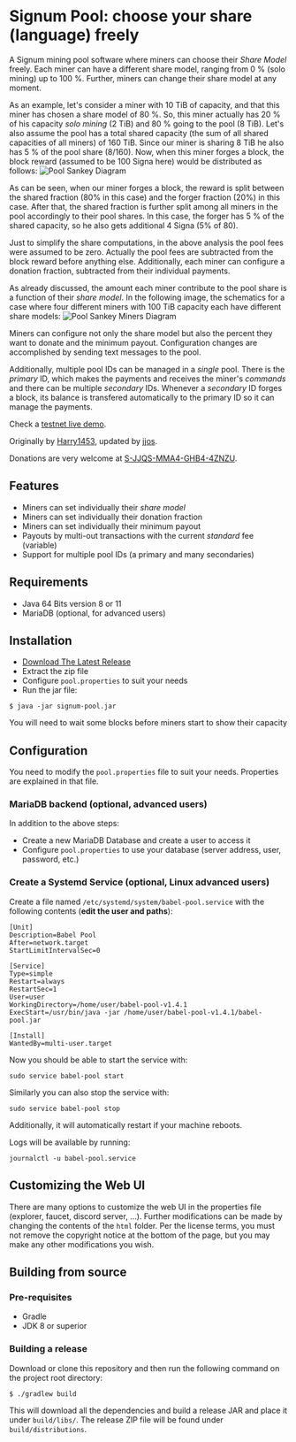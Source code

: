 # Signum Pool: choose your share (language) freely

A Signum mining pool software where miners can choose their *Share Model* freely.
Each miner can have a different share model, ranging from 0 % (solo mining) up to 100 %.
Further, miners can change their share model at any moment.

As an example, let's consider a miner with 10 TiB of capacity, and that this miner has chosen a share model of 80 %.
So, this miner actually has 20 % of his capacity *solo mining* (2 TiB) and 80 % going to the pool (8 TiB).
Let's also assume the pool has a total shared capacity (the sum of all shared capacities of all miners) of 160 TiB.
Since our miner is sharing 8 TiB he also has 5 % of the pool share (8/160).
Now, when this miner forges a block, the block reward (assumed to be 100 Signa here) would be distributed as follows:
![Pool Sankey Diagram](/doc/Sankey.png)

As can be seen, when our miner forges a block, the reward is split between the shared fraction (80% in this case) and the forger fraction (20%) in this case.
After that, the shared fraction is further split among all miners in the pool accordingly to their pool shares.
In this case, the forger has 5 % of the shared capacity, so he also gets additional 4 Signa (5% of 80).

Just to simplify the share computations, in the above analysis the pool fees were assumed to be zero.
Actually the pool fees are subtracted from the block reward before anything else.
Additionally, each miner can configure a donation fraction, subtracted from their individual payments.

As already discussed, the amount each miner contribute to the pool share is a function of their *share model*.
In the following image, the schematics for a case where four different miners with 100 TiB capacity each have different share models:
![Pool Sankey Miners Diagram](/doc/Sankey-Miners.png)

Miners can configure not only the share model but also the percent they want to donate and the minimum payout.
Configuration changes are accomplished by sending text messages to the pool.

Additionally, multiple pool IDs can be managed in a *single* pool.
There is the *primary* ID, which makes the payments and receives the miner's *commands* and there can be
multiple *secondary* IDs.
Whenever a *secondary* ID forges a block, its balance is transfered automatically to the primary ID so it can manage
the payments.

Check a [testnet live demo](http://nivbox.co.uk:9000).

Originally by [Harry1453](https://github.com/harry1453),
updated by [jjos](https://github.com/jjos2372).

Donations are very welcome at [S-JJQS-MMA4-GHB4-4ZNZU](https://explorer.burstcoin.network/?action=account&account=3278233074628313816).

## Features

- Miners can set individually their *share model*
- Miners can set individually their donation fraction
- Miners can set individually their minimum payout
- Payouts by multi-out transactions with the current *standard* fee (variable)
- Support for multiple pool IDs (a primary and many secondaries)

## Requirements

- Java 64 Bits version 8 or 11
- MariaDB (optional, for advanced users)

## Installation

- [Download The Latest Release](https://github.com/jjos2372/burstpool/releases/latest)
- Extract the zip file
- Configure `pool.properties` to suit your needs
- Run the jar file:

```
$ java -jar signum-pool.jar
```

You will need to wait some blocks before miners start to show their capacity

## Configuration

You need to modify the `pool.properties` file to suit your needs. Properties are explained in that file.

### MariaDB backend (optional, advanced users)
 In addition to the above steps:
 
- Create a new MariaDB Database and create a user to access it
- Configure `pool.properties` to use your database (server address, user, password, etc.)

### Create a Systemd Service (optional, Linux advanced users)

Create a file named `/etc/systemd/system/babel-pool.service` with the following contents (**edit the user and paths**):

```
[Unit]
Description=Babel Pool
After=network.target
StartLimitIntervalSec=0

[Service]
Type=simple
Restart=always
RestartSec=1
User=user
WorkingDirectory=/home/user/babel-pool-v1.4.1
ExecStart=/usr/bin/java -jar /home/user/babel-pool-v1.4.1/babel-pool.jar

[Install]
WantedBy=multi-user.target
```

Now you should be able to start the service with:

```
sudo service babel-pool start
```

Similarly you can also stop the service with:

```
sudo service babel-pool stop
```

Additionally, it will automatically restart if your machine reboots.

Logs will be available by running:

```
journalctl -u babel-pool.service
```

## Customizing the Web UI

There are many options to customize the web UI in the properties file (explorer, faucet, discord server, ...).
Further modifications can be made by changing the contents of the `html` folder.
Per the license terms, you must not remove the copyright notice at the bottom of the page, but you may make any other modifications you wish.

## Building from source

### Pre-requisites

- Gradle
- JDK 8 or superior

### Building a release

Download or clone this repository and then run the following command on the project root directory:

```$ ./gradlew build```


This will download all the dependencies and build a release JAR and place it under `build/libs/`.
The release ZIP file will be found under `build/distributions`.

